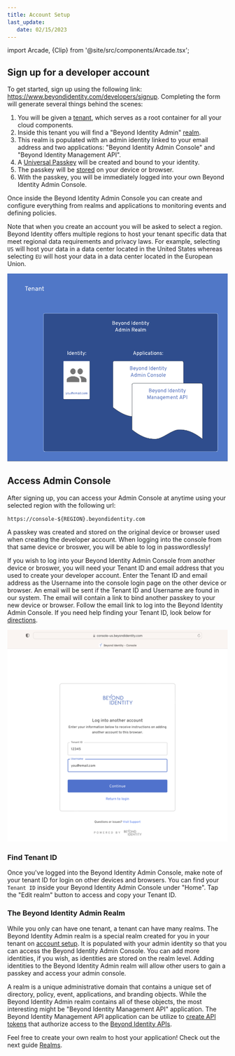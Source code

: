 ```yaml
---
title: Account Setup
last_update: 
   date: 02/15/2023
---
```


import Arcade, {Clip} from '@site/src/components/Arcade.tsx';


## Sign up for a developer account

To get started, sign up using the following link: https://www.beyondidentity.com/developers/signup. Completing the form will generate several things behind the scenes:

1. You will be given a [tenant](../platform-overview/architecture), which serves as a root container for all your cloud components. 
2. Inside this tenant you will find a "Beyond Identity Admin" [realm](../platform-overview/architecture).
3. This realm is populated with an admin identity linked to your email address and two applications: "Beyond Identity Admin Console" and "Beyond Identity Management API".
4. A [Universal Passkey](../platform-overview/what-are-passkeys) will be created and bound to your identity.
5. The passkey will be [stored](../platform-overview/how-are-keys-stored) on your device or browser.
6. With the passkey, you will be immediately logged into your own Beyond Identity Admin Console.

Once inside the Beyond Identity Admin Console you can create and configure everything from realms and applications to monitoring events and defining policies.

Note that when you create an account you will be asked to select a region. Beyond Identity offers multiple regions to host your tenant specific data that meet regional data requirements and privacy laws. For example, selecting `US` will host your data in a data center located in the United States whereas selecting `EU` will host your data in a data center located in the European Union.

![Admin Setup Diagram](../images/account-setup-diagram.png)

## Access Admin Console

After signing up, you can access your Admin Console at anytime using your selected region with the following url:

```
https://console-${REGION}.beyondidentity.com
```

A passkey was created and stored on the original device or browser used when creating the developer account. When logging into the console from that same device or broswer, you will be able to log in passwordlessly!

If you wish to log into your Beyond Identity Admin Console from another device or broswer, you will need your Tenant ID and email address that you used to create your developer account. Enter the Tenant ID and email address as the Username into the console login page on the other device or browser. An email will be sent if the Tenant ID and Username are found in our system. The email will contain a link to bind another passkey to your new device or browser. Follow the email link to log into the Beyond Identity Admin Console. If you need help finding your Tenant ID, look below for [directions](#find-tenant-id).

![Admin Console Login](../images/account-setup-console-login.png)

### Find Tenant ID

Once you've logged into the Beyond Identity Admin Console, make note of your tenant ID for login on other devices and browsers. You can find your `Tenant ID` inside your Beyond Identity Admin Console under "Home". Tap the "Edit realm" button to access and copy your Tenant ID.

<Arcade clip={Clip.FindTenantID} />

### The Beyond Identity Admin Realm

While you only can have one tenant, a tenant can have many realms. The Beyond Identity Admin realm is a special realm created for you in your tenant on [account setup](#sign-up-for-a-developer-account). It is populated with your admin identity so that you can access the Beyond Identity Admin Console. You can add more identities, if you wish, as identities are stored on the realm level. Adding identities to the Beyond Identity Admin realm will allow other users to gain a passkey and access your admin console.

A realm is a unique administrative domain that contains a unique set of directory, policy, event, applications, and branding objects. While the Beyond Identity Admin realm contains all of these objects, the most interesting might be "Beyond Identity Management API" application. The Beyond Identity Management API application can be utilize to [create API tokens](./api-token.md) that authorize access to the [Beyond Identity APIs](https://developer.beyondidentity.com/api/v1). 

Feel free to create your own realm to host your application! Check out the next guide [Realms](realms.md).
